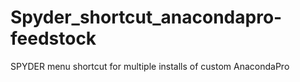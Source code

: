 # Spyder_shortcut_anacondapro-feedstock
SPYDER  menu  shortcut for multiple installs of custom AnacondaPro
